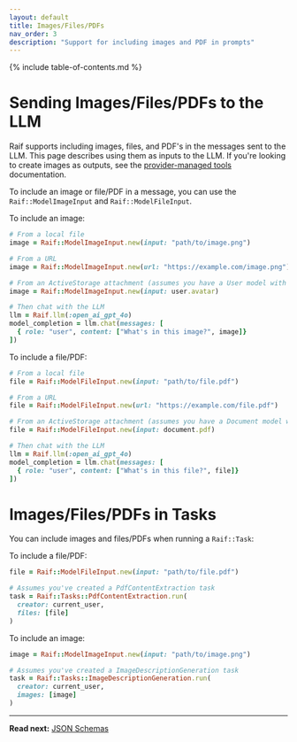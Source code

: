 ```yaml
---
layout: default
title: Images/Files/PDFs
nav_order: 3
description: "Support for including images and PDF in prompts"
---
```


{% include table-of-contents.md %}

# Sending Images/Files/PDFs to the LLM

Raif supports including images, files, and PDF's in the messages sent to the LLM. This page describes using them as inputs to the LLM. If you're looking to create images as outputs, see the [provider-managed tools](../key_raif_concepts/model_tools#provider-managed-tools) documentation.

To include an image or file/PDF in a message, you can use the `Raif::ModelImageInput` and `Raif::ModelFileInput`.

To include an image:
```ruby
# From a local file
image = Raif::ModelImageInput.new(input: "path/to/image.png")

# From a URL
image = Raif::ModelImageInput.new(url: "https://example.com/image.png")

# From an ActiveStorage attachment (assumes you have a User model with an avatar attachment)
image = Raif::ModelImageInput.new(input: user.avatar)

# Then chat with the LLM
llm = Raif.llm(:open_ai_gpt_4o)
model_completion = llm.chat(messages: [
  { role: "user", content: ["What's in this image?", image]}
])
```

To include a file/PDF:
```ruby
# From a local file
file = Raif::ModelFileInput.new(input: "path/to/file.pdf")

# From a URL
file = Raif::ModelFileInput.new(url: "https://example.com/file.pdf")

# From an ActiveStorage attachment (assumes you have a Document model with a pdf attachment)
file = Raif::ModelFileInput.new(input: document.pdf)

# Then chat with the LLM
llm = Raif.llm(:open_ai_gpt_4o)
model_completion = llm.chat(messages: [
  { role: "user", content: ["What's in this file?", file]}
])
```

# Images/Files/PDFs in Tasks

You can include images and files/PDFs when running a `Raif::Task`:

To include a file/PDF:
```ruby
file = Raif::ModelFileInput.new(input: "path/to/file.pdf")

# Assumes you've created a PdfContentExtraction task
task = Raif::Tasks::PdfContentExtraction.run(
  creator: current_user,
  files: [file]
)
```

To include an image:
```ruby
image = Raif::ModelImageInput.new(input: "path/to/image.png")

# Assumes you've created a ImageDescriptionGeneration task
task = Raif::Tasks::ImageDescriptionGeneration.run(
  creator: current_user,
  images: [image]
)
```

---

**Read next:** [JSON Schemas](json_schemas)